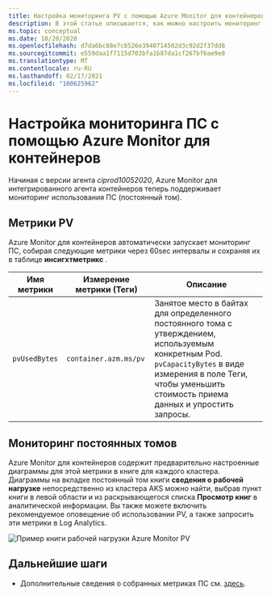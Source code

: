 ```yaml
---
title: Настройка мониторинга PV с помощью Azure Monitor для контейнеров | Документация Майкрософт
description: В этой статье описывается, как можно настроить мониторинг кластеров Kubernetes с постоянными томами с Azure Monitor для контейнеров.
ms.topic: conceptual
ms.date: 10/20/2020
ms.openlocfilehash: d7da6bc88e7c8526e3940714502d3c92d2f37dd8
ms.sourcegitcommit: e559daa1f7115d703bfa1b87da1cf267bf6ae9e8
ms.translationtype: MT
ms.contentlocale: ru-RU
ms.lasthandoff: 02/17/2021
ms.locfileid: "100625962"
---
```

# <a name="configure-pv-monitoring-with-azure-monitor-for-containers"></a>Настройка мониторинга ПС с помощью Azure Monitor для контейнеров

Начиная с версии агента *ciprod10052020*, Azure Monitor для интегрированного агента контейнеров теперь поддерживает мониторинг использования ПС (постоянный том).

## <a name="pv-metrics"></a>Метрики PV

Azure Monitor для контейнеров автоматически запускает мониторинг ПС, собирая следующие метрики через 60sec интервалы и сохраняя их в таблице **инсигхтметрикс** .

|Имя метрики |Измерение метрики (Теги) |Описание |
|------------|------------------------|------------|
| `pvUsedBytes`|`container.azm.ms/pv`|Занятое место в байтах для определенного постоянного тома с утверждением, используемым конкретным Pod. `pvCapacityBytes` в виде измерения в поле Теги, чтобы уменьшить стоимость приема данных и упростить запросы.|

## <a name="monitor-persistent-volumes"></a>Мониторинг постоянных томов

Azure Monitor для контейнеров содержит предварительно настроенные диаграммы для этой метрики в книге для каждого кластера. Диаграммы на вкладке постоянный том книги **сведения о рабочей нагрузке** непосредственно из кластера AKS можно найти, выбрав пункт книги в левой области и из раскрывающегося списка **Просмотр книг** в аналитической информации. Вы также можете включить рекомендуемое оповещение об использовании PV, а также запросить эти метрики в Log Analytics.  

![Пример книги рабочей нагрузки Azure Monitor PV](./media/container-insights-persistent-volumes/pv-workload-example.PNG)

## <a name="next-steps"></a>Дальнейшие шаги

- Дополнительные сведения о собранных метриках ПС см. [здесь](./container-insights-agent-config.md).

